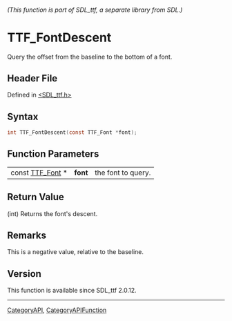 ###### (This function is part of SDL_ttf, a separate library from SDL.)
# TTF_FontDescent

Query the offset from the baseline to the bottom of a font.

## Header File

Defined in [<SDL_ttf.h>](https://github.com/libsdl-org/SDL_ttf/blob/SDL2/include/SDL_ttf.h)

## Syntax

```c
int TTF_FontDescent(const TTF_Font *font);
```

## Function Parameters

|                              |          |                    |
| ---------------------------- | -------- | ------------------ |
| const [TTF_Font](TTF_Font) * | **font** | the font to query. |

## Return Value

(int) Returns the font's descent.

## Remarks

This is a negative value, relative to the baseline.

## Version

This function is available since SDL_ttf 2.0.12.

----
[CategoryAPI](CategoryAPI), [CategoryAPIFunction](CategoryAPIFunction)

